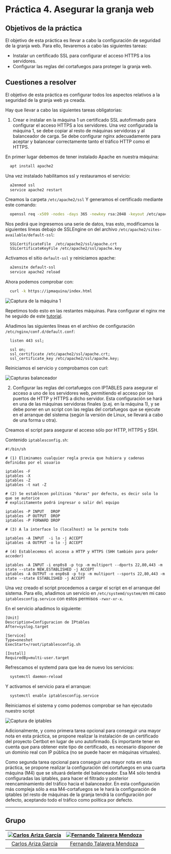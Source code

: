 # Práctica 4. Asegurar la granja web

## Objetivos de la práctica

El objetivo de esta práctica es llevar a cabo la configuración de seguridad de la granja web. Para ello, llevaremos a cabo las siguientes tareas:

- Instalar un certificado SSL para configurar el acceso HTTPS a los servidores.
- Configurar las reglas del cortafuegos para proteger la granja web.

## Cuestiones a resolver

El objetivo de esta práctica es configurar todos los aspectos relativos a la seguridad de la granja web ya creada.

Hay que llevar a cabo las siguientes tareas obligatorias:

1. Crear e instalar en la máquina 1 un certificado SSL autofirmado para configurar el acceso HTTPS a los servidores. Una vez configurada la máquina 1, se debe copiar al resto de máquinas servidoras y al balanceador de carga. Se debe configurar nginx adecuadamente para aceptar y balancear correctamente tanto el tráfico HTTP como el HTTPS.

En primer lugar debemos de tener instalado Apache en nuestra máquina:

```bash
  apt install apache2
```

Una vez instalado habilitamos ssl y restauramos el servicio:

```bash
  a2enmod ssl
  service apache2 restart
```

Creamos la carpeta `/etc/apache2/ssl`
Y generamos el certificado mediante este comando:

```bash
  openssl req -x509 -nodes -days 365 -newkey rsa:2048 -keyout /etc/apache2/ssl/apache.key -out /etc/apache2/ssl/apache.crt
```

Nos pedirá que ingresemos una serie de datos, tras esto, modificamos la siguientes líneas debajo de SSLEngine on del archivo `/etc/apache2/sites-available/default-ssl`:

```script
  SSLCertificateFile  /etc/apache2/ssl/apache.crt
  SSLCertificateKeyFile /etc/apache2/ssl/apache.key
```

Activamos el sitio `default-ssl` y reiniciamos apache:

```bash
  a2ensite default-ssl
  service apache2 reload
```

Ahora podemos comprobar con:

```bash
  curl -k https://ipmaquina/index.html
```

![Captura de la máquina 1](./imagenes/Capturam1.png)

Repetimos todo esto en las restantes máquinas. Para configurar el nginx me he seguido de este [tutorial](https://carlosazaustre.es/como-instalar-un-servidor-https-en-nginx-desde-cero/).

Añadimos las siguientes líneas en el archivo de configuración `/etc/nginx/conf.d/default.conf`:

```script
  listen 443 ssl;

  ssl on;
  ssl_certificate /etc/apache2/ssl/apache.crt;
  ssl_certificate_key /etc/apache2/ssl/apache.key;
```

Reiniciamos el servicio y comprobamos con curl:

![Capturas balanceador](./imagenes/CapturaBalanceador.png)

2. Configurar las reglas del cortafuegos con IPTABLES para asegurar el acceso a uno de los servidores web, permitiendo el acceso por los puertos de HTTP y HTTPS a dicho servidor. Esta configuración se hará en una de las máquinas servidoras finales (p.ej. en la máquina 1), y se debe poner en un script con las reglas del cortafuegos que se ejecute en el arranque del sistema (según la versión de Linux, se llevará a cabo de una forma u otra).

Creamos el script para asegurar el acceso sólo por HTTP, HTTPS y SSH.

Contenido `iptablesconfig.sh`:

```script
#!/bin/sh

# (1) Eliminamos cualquier regla previa que hubiera y cadenas definidas por el usuario

iptables -F
iptables -X
iptables -Z
iptables -t nat -Z

# (2) Se establecen políticas "duras" por defecto, es decir solo lo que se autorice
# explicitamente podrá ingresar o salir del equipo

iptables -P INPUT   DROP
iptables -P OUTPUT  DROP
iptables -P FORWARD DROP

# (3) A la interface lo (localhost) se le permite todo

iptables -A INPUT  -i lo -j ACCEPT
iptables -A OUTPUT -o lo -j ACCEPT

# (4) Establecemos el acceso a HTTP y HTTPS (SHH también para poder acceder)

iptables -A INPUT -i enp0s8 -p tcp -m multiport --dports 22,80,443 -m state --state NEW,ESTABLISHED -j ACCEPT
iptables -A OUTPUT -o enp0s8 -p tcp -m multiport --sports 22,80,443 -m state --state ESTABLISHED -j ACCEPT
```

Una vez creado el script procedemos a cargar el script en el arranque del sistema. Para ello, añadimos un servicio en `/etc/systemd/system/`en mi caso `iptablesconfig.service` con estos permisos `-rwxr-xr-x`.

En el servicio añadimos lo siguiente:

```systemd
[Unit]
Description=Configuracion de IPtables
After=syslog.target

[Service]
Type=oneshot
ExecStart=/root/iptablesconfig.sh

[Install]
RequiredBy=multi-user.target
```

Refrescamos el systemd para que lea de nuevo los servicios:

```bash
  systemctl daemon-reload
```

Y activamos el servicio para el arranque:

```bash
  systemctl enable iptablesconfig.service
```

Reiniciamos el sistema y como podemos comprobar se han ejecutado nuestro script

![Captura de iptables](./imagenes/CapturaIptables.png)

Adicionalmente, y como primera tarea opcional para conseguir una mayor nota en esta práctica, se propone realizar la instalación de un certificado del proyecto Certbot en lugar de uno autofirmado. Es importante tener en cuenta que para obtener este tipo de certificado, es necesario disponer de un dominio real con IP pública (no se puede hacer en máquinas virtuales).

Como segunda tarea opcional para conseguir una  mayor nota en esta práctica, se propone realizar la configuración del cortafuegos en una cuarta máquina (M4) que se situará delante del balanceador. Esa M4 sólo tendrá configuradas las iptables, para hacer el filtrado y posterior reencaminamiento del tráfico hacia el balanceador. En esta configuración más compleja sólo a esa M4-cortafuegos se le hará la configuración de iptables (el resto de máquinas de la granja tendrá la configuración por defecto, aceptando todo el tráfico como política por defecto.

- - -

## Grupo

  | [![Carlos Ariza García](https://github.com/AGCarlos.png?size=100)](https://github.com/AGCarlos) | [![Fernando Talavera Mendoza](https://github.com/Thejokeri.png?size=100)](https://github.com/Thejokeri) |
| :---: | :---: |
| [Carlos Ariza García](https://github.com/AGCarlos) | [Fernando Talavera Mendoza](https://github.com/Thejokeri) |